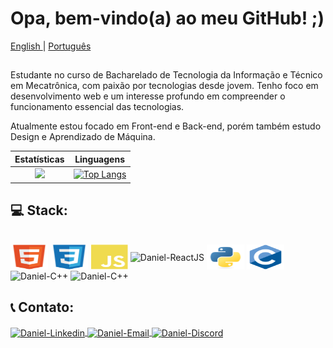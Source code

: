 # Opa, bem-vindo(a) ao meu GitHub! ;)

<a href="README_en.md">
English
</a>
|
<a href="README.md">
Português
</a>

##

Estudante no curso de Bacharelado de Tecnologia da Informação e Técnico em Mecatrônica, com paixão por tecnologias desde jovem. Tenho foco em desenvolvimento web e um interesse profundo em compreender o funcionamento essencial das tecnologias.

Atualmente estou focado em Front-end e Back-end, porém também estudo Design e Aprendizado de Máquina.

Estatísticas | Linguagens
:-:|:-:
<img src="https://github-readme-stats.vercel.app/api?username=danluan&count_private=true&show_icons=true&theme=tokyonight&locale=pt-br"/>  | [![Top Langs](https://github-readme-stats.vercel.app/api/top-langs/?username=danluan&layout=compact&theme=tokyonight)](https://github.com/anuraghazra/github-readme-stats)
  
## 💻 Stack:

<div aling = "center">
    <div style = "display: inline_block"><br>
        <img alt="Daniel-HTML" align="center" height="40" width="60" src="https://raw.githubusercontent.com/devicons/devicon/master/icons/html5/html5-original.svg">
        <img alt="Daniel-CSS" align="center" height="40" width="60" src="https://raw.githubusercontent.com/devicons/devicon/master/icons/css3/css3-original.svg">
        <img alt="Daniel-Js" align="center" height="40" width="60" src="https://raw.githubusercontent.com/devicons/devicon/master/icons/javascript/javascript-plain.svg">
        <img alt="Daniel-ReactJS" align="center" height="40" width="60" src="https://cdn.jsdelivr.net/gh/devicons/devicon/icons/react/react-original.svg">
        <img alt="Daniel-Python" align="center" height="40" width="60" src="https://raw.githubusercontent.com/devicons/devicon/master/icons/python/python-original.svg">
        <img alt="Daniel-C" align="center" height="40" width="60" src="https://raw.githubusercontent.com/devicons/devicon/master/icons/c/c-original.svg">
        <img alt="Daniel-C++" align="center" height="40" width="60" src="https://cdn.jsdelivr.net/gh/devicons/devicon/icons/cplusplus/cplusplus-original.svg">   
        <img alt="Daniel-C++" align="center" height="40" width="60" src="https://cdn.jsdelivr.net/gh/devicons/devicon/icons/java/java-original.svg">
    </div>
</div>

## 📞 Contato:


<div style="display: inline_block" >
<a href="https://www.linkedin.com/in/danluan/" target="_blank">
        <img align="center" alt="Daniel-Linkedin" src="https://img.shields.io/badge//danluan-0077B5?style=for-the-badge&logo=linkedin&logoColor=white">
    </a>
    <a href="mailto:danielluanlourencol@gmail.com" target="_blank">
    <img align="center" alt="Daniel-Email" src="https://img.shields.io/badge/danielluanlourencol@gmail.com-D14836?style=for-the-badge&logo=gmail&logoColor=white">
    </a>
    <a href="https://discordapp.com/users/284738631174848513" target="_blank">
        <img align="center" alt="Daniel-Discord" src="https://img.shields.io/badge/@Danluan0800-7289DA?style=for-the-badge&logo=discord&logoColor=white">
    </a>
    
</div>
